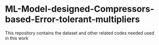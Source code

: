 # ML-Model-designed-Compressors-based-Error-tolerant-multipliers
This repository contains the dataset and other related codes needed used in this work

